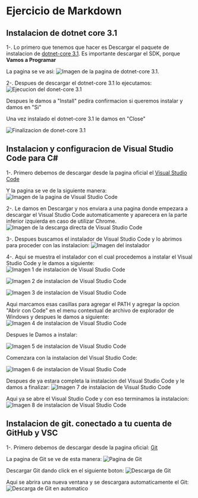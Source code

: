 
# Ejercicio de Markdown

## Instalacion de dotnet core 3.1
1-. Lo primero que tenemos que hacer
es Descargar el paquete de instalacion de [dotnet-core 3.1](https://dotnet.microsoft.com/download).
Es importante descargar el SDK, porque **Vamos a Programar**

La pagina se ve asi:
![Imagen de la pagina de dotnet-core 3.1](https://github.com/BrayanLuevano/POO-Enero-Junio-2020/blob/master/Setup/img/dotnet-core%203.1.PNG).

2-. Despues de descargar el dotnet-core 3.1 lo ejecutamos:
![Ejecucion del donet-core 3.1](https://github.com/BrayanLuevano/POO-Enero-Junio-2020/blob/master/Setup/img/Instalador%20del%20dotnet-core%203.1.PNG)

Despues le damos a "Install" pedira confirmacion si queremos instalar y damos en "Si"

Una vez instalado el dotnet-core 3.1 le damos en "Close"

![Finalizacion de donet-core 3.1](https://github.com/BrayanLuevano/POO-Enero-Junio-2020/blob/master/Setup/img/Finalizacion%20de%20instalacion%20de%20net%20core%203.1.PNG)

## Instalacion y configuracion de Visual Studio Code para C#
1-. Primero debemos de descargar desde la pagina oficial el [Visual Studio Code](https://code.visualstudio.com/)

Y la pagina se ve de la siguiente manera:
![Imagen de la pagina de Visual Studio Code](https://github.com/BrayanLuevano/POO-Enero-Junio-2020/blob/master/Setup/img/Pagina%20de%20Visual%20Studio%20Code.PNG)

2-. Le damos en Descargar y nos enviara a una pagina donde empezara a descargar el Visual Studio Code automaticamente y aparecera en la parte inferior izquierda en caso de utilizar Chrome.
![Imagen de la descarga directa de Visual Studio Code](https://github.com/BrayanLuevano/POO-Enero-Junio-2020/blob/master/Setup/img/Descarga%20de%20Visual%20Studio%20Code.PNG)

3-. Despues buscamos el instalador de Visual Studio Code y lo abrimos para proceder con las instalacion:
![Imagen del instalador](https://github.com/BrayanLuevano/POO-Enero-Junio-2020/blob/master/Setup/img/Instalador%20de%20Visual%20Studio%20Code.PNG)

4-. Aqui se muestra el instalador con el cual procedemos a instalar el Visual Studio Code y le damos a siguiente:
![Imagen 1 de instalacion de Visual Studio Code](https://github.com/BrayanLuevano/POO-Enero-Junio-2020/blob/master/Setup/img/Instalacion%20de%20Visual%20Studio%20Code%20Paso%201.PNG)

![Imagen 2 de instalacion de Visual Studio Code](https://github.com/BrayanLuevano/POO-Enero-Junio-2020/blob/master/Setup/img/Instalacion%20de%20Visual%20Studio%20Code%20Paso%202.PNG)

![Imagen 3 de instalacion de Visual Studio Code](https://github.com/BrayanLuevano/POO-Enero-Junio-2020/blob/master/Setup/img/Instalacion%20de%20Visual%20Studio%20Code%20Paso%203.PNG)

Aqui marcamos esas casillas para agregar el PATH y agregar la opcion "Abrir con Code" en el menu contextual de archivo de explorador de Windows y despues le damos a siguiente:
![Imagen 4 de instalacion de Visual Studio Code](https://github.com/BrayanLuevano/POO-Enero-Junio-2020/blob/master/Setup/img/Instalacion%20de%20Visual%20Studio%20Code%20Paso%204.PNG)


Despues le Damos a instalar:

![Imagen 5 de instalacion de Visual Studio Code](https://github.com/BrayanLuevano/POO-Enero-Junio-2020/blob/master/Setup/img/Instalacion%20de%20Visual%20Studio%20Code%20Paso%205.PNG)

Comenzara con la instalacion del Visual Studio Code:

![Imagen 6 de instalacion de Visual Studio Code](https://github.com/BrayanLuevano/POO-Enero-Junio-2020/blob/master/Setup/img/Instalacion%20de%20Visual%20Studio%20Code%20Paso%206.PNG)

Despues de ya estara completa la instalacion del Visual Studio Code y le damos a finalizar:
![Imagen 7 de instalacion de Visual Studio Code](https://github.com/BrayanLuevano/POO-Enero-Junio-2020/blob/master/Setup/img/Instalacion%20de%20Visual%20Studio%20Code%20Paso%207.PNG)

Aqui ya se abre el Visual Studio Code y con eso terminamos la instalacion:
![Imagen 8 de instalacion de Visual Studio Code](https://github.com/BrayanLuevano/POO-Enero-Junio-2020/blob/master/Setup/img/Instalacion%20de%20Visual%20Studio%20Code%20Paso%208.PNG)


## Instalacion de git. conectado a tu cuenta de GitHub y VSC

1-. Primero debemos de descargar desde la pagina oficial: [Git](https://git-scm.com/)

La pagina de Git se ve de esta manera:
![Pagina de Git](https://github.com/BrayanLuevano/POO-Enero-Junio-2020/blob/master/Setup/img/Pagina%20de%20Git.PNG)

Descargar Git dando click en el siguiente boton:
![Descarga de Git](https://github.com/BrayanLuevano/POO-Enero-Junio-2020/blob/master/Setup/img/Descargar%20Git%20en%20ese%20boton.PNG)

Aqui se abrira una nueva ventana y se descargara automaticamente el Git:
![Descarga de Git en automatico]()

